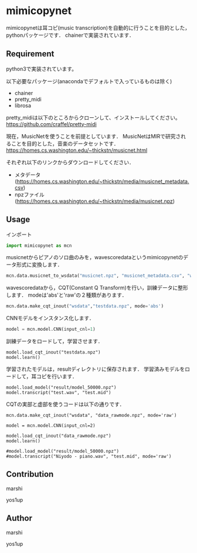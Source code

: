 mimicopynet
====

mimicopynetは耳コピ(music transcription)を自動的に行うことを目的とした，pythonパッケージです．
chainerで実装されています．


## Requirement
python3で実装されています。

以下必要なパッケージ(anacondaでデフォルトで入っているものは除く)

- chainer
- pretty_midi
- librosa

pretty_midiは以下のところからクローンして、インストールしてください。
https://github.com/craffel/pretty-midi

現在，MusicNetを使うことを前提としています．
MusicNetはMIRで研究されることを目的とした，音楽のデータセットです．
https://homes.cs.washington.edu/~thickstn/musicnet.html

それぞれ以下のリンクからダウンロードしてください．
- メタデータ(https://homes.cs.washington.edu/~thickstn/media/musicnet_metadata.csv)
- npzファイル(https://homes.cs.washington.edu/~thickstn/media/musicnet.npz)

## Usage

インポート

```python
import mimicopynet as mcn
```

musicnetからピアノのソロ曲のみを，wavescoredataというmimicopynetのデータ形式に変換します．

```python
mcn.data.musicnet_to_wsdata("musicnet.npz", "musicnet_metadata.csv", "wsdata", "Solo Piano") #3つめの引数は，wavescoredataが保存されるディレクトリ
```

wavescoredataから，CQT(Constant Q Transform)を行い，訓練データに整形します．
modeは'abs'と'raw'の２種類があります．
```python
mcn.data.make_cqt_inout("wsdata","testdata.npz", mode='abs')
```

CNNモデルをインスタンス化します．
```python
model = mcn.model.CNN(input_cnl=1)
```

訓練データをロードして，学習させます．
```
model.load_cqt_inout("testdata.npz")
model.learn()
```

学習されたモデルは，resultディレクトリに保存されます．
学習済みモデルをロードして，耳コピを行います．
```
model.load_model("result/model_50000.npz")
model.transcript("test.wav", "test.mid")
```

CQTの実部と虚部を使うコードは以下の通りです．
```
mcn.data.make_cqt_inout("wsdata", "data_rawmode.npz", mode='raw')

model = mcn.model.CNN(input_cnl=2)

model.load_cqt_inout("data_rawmode.npz")
model.learn()

#model.load_model("result/model_50000.npz")
#model.transcript("Niyodo - piano.wav", "test.mid", mode='raw')
```
## Contribution

marshi

yos1up

## Author

marshi

yos1up
